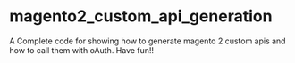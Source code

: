 # magento2_custom_api_generation
A Complete code for showing how to generate magento 2 custom apis and how to call them with oAuth. Have fun!!

